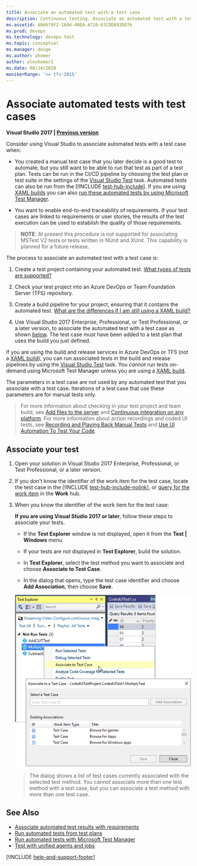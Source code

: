 ```yaml
---
title: Associate an automated test with a test case
description: Continuous testing. Associate an automated test with a test case using Microsoft Test Manager and Azure DevOps with a build or release pipeline
ms.assetid: 606679F2-1604-40EA-A720-63CDDA93DD76
ms.prod: devops
ms.technology: devops-test
ms.topic: conceptual
ms.manager: douge
ms.author: ahomer
author: alexhomer1
ms.date: 08/24/2018
monikerRange: '>= tfs-2015'
---
```


# Associate automated tests with test cases

**Visual Studio 2017 | [Previous version](https://msdn.microsoft.com/library/dd380741%28v=vs.110%29.aspx)**

Consider using Visual Studio to associate automated tests with a test case when:

* You created a manual test case that you later decide is a good test
  to automate, but you still want to be able to run that test as part of a test plan.
  Tests can be run in the CI/CD pipeline by choosing the test plan or test suite
  in the settings of the [Visual Studio Test](../pipelines/tasks/test/vstest.md) task.
  Automated tests can also be run from the [!INCLUDE [test-hub-include](_shared/test-hub-include.md)].
  If you are using [XAML builds](../pipelines/test/reference-qa.md#xaml-build) you can also
  [run these automated tests by using Microsoft Test Manager](mtm/run-automated-tests-with-microsoft-test-manager.md).

* You want to enable end-to-end traceability of requirements.
  If your test cases are linked to requirements or user stories,
  the results of the test execution can be used to establish the quality of those requirements. 

> **NOTE**: At present this procedure is not supported for associating MSTest V2 tests or tests written in NUnit and XUnit.
> This capability is planned for a future release. 

The process to associate an automated test with a test case is:

1. Create a test project containing your automated test.
   [What types of tests are supported?](../pipelines/test/reference-qa.md#test-types)

1. Check your test project into an Azure DevOps or Team
   Foundation Server (TFS) repository.

1. Create a build pipeline for your project, ensuring that it
   contains the automated test.
   [What are the differences if I am still using a XAML build?](../pipelines/test/reference-qa.md#xaml-build)

1. Use Visual Studio 2017 Enterprise, Professional, or Test Professional, or
   a later version, to associate the automated
   test with a test case as shown [below](#add-test). The test case must have
   been added to a test plan that uses the build you just defined. 

If you are using the build and release services in
Azure DevOps or TFS (not a [XAML build](../pipelines/test/reference-qa.md#xaml-build)), you can run associated tests in the 
build and release pipelines by using the
[Visual Studio Test](../pipelines/tasks/test/vstest.md) task.
You _cannot_ run tests on-demand using Microsoft Test Manager unless you are using a [XAML build](../pipelines/test/reference-qa.md#xaml-build). 

The parameters in a test case are not used by any automated test that
you associate with a test case. Iterations of a test case that use these
parameters are for manual tests only.

>For more information about checking in your test project and team build, see
[Add files to the server](../repos/tfvc/add-files-server.md)
and [Continuous integration on any platform](../pipelines/overview.md).
For more information about action recordings and coded UI tests, see 
[Recording and Playing Back Manual Tests](mtm/record-play-back-manual-tests.md)
and [Use UI Automation To Test Your Code](/visualstudio/test/use-ui-automation-to-test-your-code).

<a name="add-test"></a>
## Associate your test  

1. Open your solution in Visual Studio 2017 Enterprise, Professional, or Test Professional, or a later version.

1. If you don't know the identifier of the work item for the test case,
   locate the test case in the [!INCLUDE [test-hub-include-nolink](_shared/test-hub-include-nolink.md)], or [query for the work item](../boards/queries/using-queries.md) in the **Work** hub. 

1. When you know the identifier of the work item for the test case:

   **If you are using Visual Studio 2017 or later**, follow these steps to associate your tests.

   - If the **Test Explorer** window is not displayed, open it from the **Test | Windows** menu.

   - If your tests are not displayed in **Test Explorer**, build the solution.

   - In **Test Explorer**, select the test method you want to associate and choose **Associate to Test Case**.

   - In the dialog that opens, type the test case identifier and choose **Add Association**, then choose **Save**.

   ![Associate Automation With Test Case](_img/associate-automated-test-with-test-case/test-explorer-associate.png)

   > The dialog shows a list of test cases currently associated with the selected test method.
   You cannot associate more than one test method with a test case, but you can associate a
   test method with more than one test case. 

<a name="test-plan"></a>

## See Also

* [Associate automated test results with requirements](associate-automated-results-with-requirements.md)
* [Run automated tests from test plans](run-automated-tests-from-test-hub.md)
* [Run automated tests with Microsoft Test Manager](mtm/run-automated-tests-with-microsoft-test-manager.md)
* [Test with unified agents and jobs](../pipelines/test/set-up-continuous-test-environments-builds.md#unified-agents)

[!INCLUDE [help-and-support-footer](_shared/help-and-support-footer.md)] 
